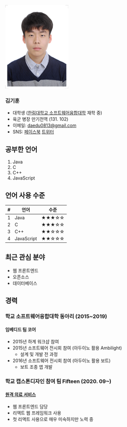 ![김기훈](/kihoon.jpg "무려 5년 전사진")
### 김기훈
* 대학생 ([한림대학교 소프트웨어융합대학](https://sw.hallym.ac.kr/) 재학 중)
* 육군 병장 만기전역 (131. 102)
* 이메일: daedu0813@gmail.com
* SNS: [페이스북](https://www.facebook.com/daedu4fabk) [트위터](https://twitter.com/DaeDuTwit)

## 공부한 언어
1. Java  
2. C  
3. C++  
4. JavaScript  

## 언어 사용 수준
|#|언어|수준|
|:---:|---|---|
|1|Java|★★★☆☆|
|2|C|★★★☆☆|
|3|C++|★★☆☆☆|
|4|JavaScript|★★☆☆☆|

## 최근 관심 분야
* 웹 프론트엔드  
* 오픈소스  
* 데이터베이스  

## 경력
### 학교 소프트웨어융합대학 동아리 (2015~2019)
#### 임베디드 팀 코어
* 2015년 하계 워크샵 참여
* 2015년 소프트웨어 전시회 참여 (아두이노 활용 Ambilight)
  - 설계 및 개발 전 과정 
* 2016년 소프트웨어 전시회 참여 (아두이노 활용 보트)
  - 보트 조종 앱 개발
  
### 학교 캡스톤디자인 참여 팀 Fifteen (2020. 09~)
#### [원격 의료 서비스](https://github.com/Fifteen-rm/frontend)
* 웹 프론트엔드 담당
* 리액트 웹 프레임워크 사용
* 첫 리액트 사용으로 매우 미숙하지만 노력 중
